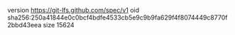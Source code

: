 version https://git-lfs.github.com/spec/v1
oid sha256:250a41844e0c0bcf4bdfe4533cb5e9c9b9fa629f4f8074449c8770f2bbd43eea
size 15624
